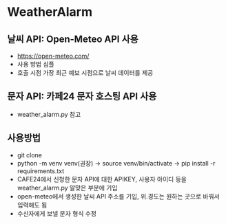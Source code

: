 # WeatherAlarm

##  날씨 API: Open-Meteo API 사용
- https://open-meteo.com/ 
- 사용 방법 심플
- 호출 시점 가장 최근 예보 시점으로 날씨 데이터를 제공

## 문자 API: 카페24 문자 호스팅 API 사용
- weather_alarm.py 참고

## 사용방법
- git clone
- python -m venv venv(권장) -> source venv/bin/activate -> pip install -r requirements.txt
- CAFE24에서 신청한 문자 API에 대한 APIKEY, 사용자 아이디 등을 weather_alarm.py 알맞은 부분에 기입
- open-meteo에서 생성한 날씨 API 주소를 기입, 위.경도는 원하는 곳으로 바꿔서 입력해도 됨
- 수신자에게 보낼 문자 형식 수정 